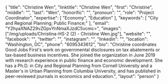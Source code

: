 {
  "title": "Christine Wen",
  "linktitle": "Christine Wen",
  "first": "Christine",
  "middle": "",
  "last": "Wen",
  "honorific": "",
  "pronoun": "",
  "role": "Project Coordinator",
  "expertise": [
    "Economy",
    "Education"
  ],
  "keywords": [
    "City and Regional Planning; Public Finance;"
  ],
  "email": "Y2hyaXNAZ29vZGpvYnNmaXJzdC5vcmc=",
  "images": ["/img/uploads/Christina-HS-2 (2) - Christine Wen.jpg"],
  "website": "",
  "facebook": "",
  "twitter": "",
  "instagram": "",
  "linkedin": "",
  "location": "Washington, DC",
  "phone": "6095343612",
  "bio": "Christine coordinates Good Jobs First's work on governmental disclosures on tax abatements or tax-based business incentives. She joined the organization in June 2019 with research experience in public finance and economic development. She has a Ph.D. in City and Regional Planning from Cornell University and a Master's in Urban Planning from Columbia University, and has published in peer-reviewed journals in economics and education.",
  "layout": "person"
}
